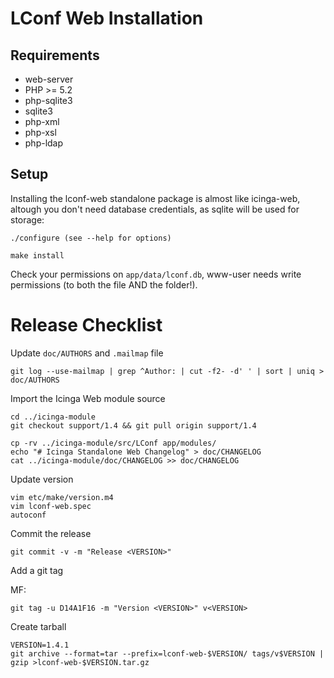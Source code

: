 # LConf Web Installation

## Requirements

* web-server
* PHP >= 5.2
* php-sqlite3
* sqlite3
* php-xml
* php-xsl
* php-ldap

## Setup

Installing the lconf-web standalone package is almost like icinga-web, altough you don't need database credentials, as sqlite will be used for storage:

    ./configure (see --help for options)

    make install

Check your permissions on `app/data/lconf.db`, www-user needs write permissions (to both the file AND the folder!).


# Release Checklist

Update `doc/AUTHORS` and `.mailmap` file

    git log --use-mailmap | grep ^Author: | cut -f2- -d' ' | sort | uniq > doc/AUTHORS

Import the Icinga Web module source

    cd ../icinga-module
    git checkout support/1.4 && git pull origin support/1.4

    cp -rv ../icinga-module/src/LConf app/modules/
    echo "# Icinga Standalone Web Changelog" > doc/CHANGELOG
    cat ../icinga-module/doc/CHANGELOG >> doc/CHANGELOG

Update version

    vim etc/make/version.m4
    vim lconf-web.spec
    autoconf

Commit the release

    git commit -v -m "Release <VERSION>"

Add a git tag

MF:

    git tag -u D14A1F16 -m "Version <VERSION>" v<VERSION>

Create tarball

    VERSION=1.4.1
    git archive --format=tar --prefix=lconf-web-$VERSION/ tags/v$VERSION | gzip >lconf-web-$VERSION.tar.gz

